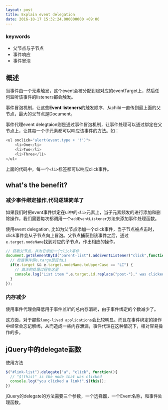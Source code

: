 ```yaml
---
layout: post
title: Explain event delegation
date: 2016-10-17 15:32:24.000000000 +09:00
---
```



### keywords
-	父节点与子节点
- 	事件响应
-  	事件冒泡

## 概述
当事件由一个元素触发，这个event会被分配到起对应的eventTarget上，然后任何监听该事件的listeners都会触发。

事件冒泡机制，让这些**Event listeners**的触发顺序，从child一直传到最上面的父节点，最大的父节点是Document。

事件代理event delegtaion则是通过事件冒泡机制，让事件处理可以通过绑定在父节点上，让其每一个子元素都可以响应该事件的方法。如：

```javascript
<ul onclick="alert(event.type + '!')">
	<li>One</li>
	<li>Two</li>
	<li>Three</li>
</ul>
```
上面的代码中，每一个`<li>`标签都可以响应click事件。

## what's the benefit?
### 减少事件绑定操作,代码逻辑简单了
如果我们时把event事件绑定在ui中的`<li>`元素上，当子元素频发的进行添加和删除操作，我们需要每次都调用一个`addEventListener`方法来添加事件处理函数。

使用event delegation, 比如为父节点添加一个click事件，当子节点被点击时，click事件会从子节点向上冒泡。父节点捕获到该事件之后，通过`e.target.nodeName`找到对应的子节点，作出相应的操作。

```javascript
// 获取父节点，并为它添加一个click事件
document.getElementById("parent-list").addEventListener("click",function(e) {
  // 检查事件源e.targe是否为Li
  if(e.target && e.target.nodeName.toUpperCase == "LI") {
    // 真正的处理过程在这里
    console.log("List item ",e.target.id.replace("post-")," was clicked!");
  }
});
```

### 内存减少
使用事件代理会降低用于事件监听的总内存消耗，由于事件绑定的个数减少了。

这方面，对于那些`long-lived applications`会比较明显。而且在事件绑定的操作中经常会忘记解绑，从而造成一些内存泄漏，事件代理在这种情况下，相对容易操作的多。


## jQuery中的delegate函数

使用方法
```javascript
$("#link-list").delegate("a", "click", function(){
  // "$(this)" is the node that was clicked
  console.log("you clicked a link!",$(this));
})
```
jQuery的delegate的方法需要三个参数，一个选择器，一个Event名称，和事件处理函数。




